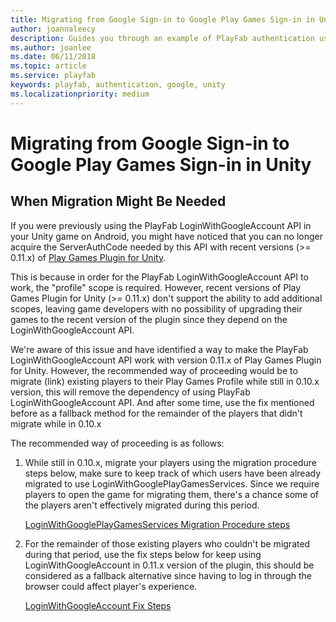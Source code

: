 ```yaml
---
title: Migrating from Google Sign-in to Google Play Games Sign-in in Unity
author: joannaleecy
description: Guides you through an example of PlayFab authentication using Google Play Games Sign-In in Unity.
ms.author: joanlee
ms.date: 06/11/2018
ms.topic: article
ms.service: playfab
keywords: playfab, authentication, google, unity
ms.localizationpriority: medium
---
```


# Migrating from Google Sign-in to Google Play Games Sign-in in Unity

## When Migration Might Be Needed

If you were previously using the PlayFab LoginWithGoogleAccount API in your Unity game on Android, you might have noticed that you can no longer acquire the ServerAuthCode needed by this API with recent versions (>= 0.11.x) of [Play Games Plugin for Unity](https://github.com/playgameservices/play-games-plugin-for-unity).

This is because in order for the PlayFab LoginWithGoogleAccount API to work, the "profile" scope is required. However, recent versions of Play Games Plugin for Unity (>= 0.11.x) don't support the ability to add additional scopes, leaving game developers with no possibility of upgrading their games to the recent version of the plugin since they depend on the LoginWithGoogleAccount API.

We're aware of this issue and have identified a way to make the PlayFab LoginWithGoogleAccount API work with version 0.11.x of Play Games Plugin for Unity. However, the recommended way of proceeding would be to migrate (link) existing players to their Play Games Profile while still in 0.10.x version, this will remove the dependency of using PlayFab LoginWithGoogleAccount API. And after some time, use the fix mentioned before as a fallback method for the remainder of the players that didn't migrate while in 0.10.x

The recommended way of proceeding is as follows:

1. While still in 0.10.x, migrate your players using the migration procedure steps below, make sure to keep track of which users have been already migrated to use LoginWithGooglePlayGamesServices. Since we require players to open the game for migrating them, there's a chance some of the players aren't effectively migrated during this period.

    [LoginWithGooglePlayGamesServices Migration Procedure steps](google-play-games-sign-in-migration-details.md)

2. For the remainder of those existing players who couldn't be migrated during that period, use the fix steps below for keep using LoginWithGoogleAccount in 0.11.x version of the plugin, this should be considered as a fallback alternative since having to log in through the browser could affect player's experience.

    [LoginWithGoogleAccount Fix Steps](google-play-games-sign-in-migration-fallback.md)
